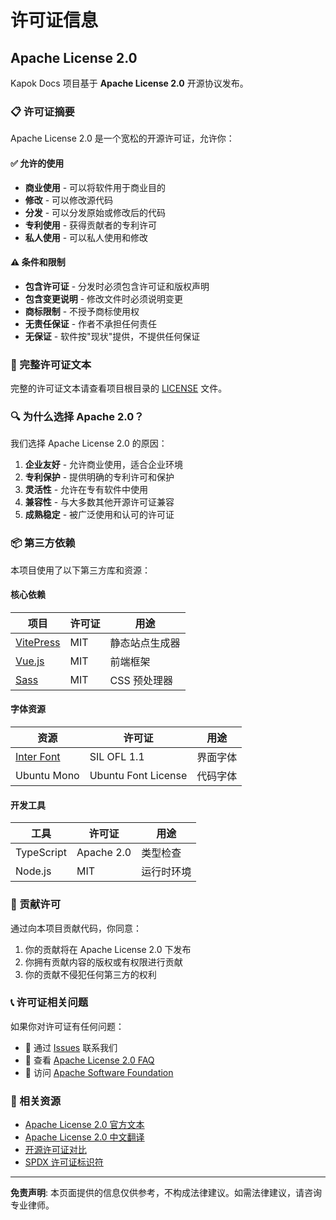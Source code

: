 # 许可证信息

## Apache License 2.0

Kapok Docs 项目基于 **Apache License 2.0** 开源协议发布。

### 📋 许可证摘要

Apache License 2.0 是一个宽松的开源许可证，允许你：

#### ✅ 允许的使用

- **商业使用** - 可以将软件用于商业目的
- **修改** - 可以修改源代码
- **分发** - 可以分发原始或修改后的代码
- **专利使用** - 获得贡献者的专利许可
- **私人使用** - 可以私人使用和修改

#### ⚠️ 条件和限制

- **包含许可证** - 分发时必须包含许可证和版权声明
- **包含变更说明** - 修改文件时必须说明变更
- **商标限制** - 不授予商标使用权
- **无责任保证** - 作者不承担任何责任
- **无保证** - 软件按"现状"提供，不提供任何保证

### 📄 完整许可证文本

完整的许可证文本请查看项目根目录的 [LICENSE](https://github.com/yourusername/kapok-docs/blob/main/LICENSE) 文件。

### 🔍 为什么选择 Apache 2.0？

我们选择 Apache License 2.0 的原因：

1. **企业友好** - 允许商业使用，适合企业环境
2. **专利保护** - 提供明确的专利许可和保护
3. **灵活性** - 允许在专有软件中使用
4. **兼容性** - 与大多数其他开源许可证兼容
5. **成熟稳定** - 被广泛使用和认可的许可证

### 📦 第三方依赖

本项目使用了以下第三方库和资源：

#### 核心依赖

| 项目 | 许可证 | 用途 |
|------|--------|------|
| [VitePress](https://vitepress.dev/) | MIT | 静态站点生成器 |
| [Vue.js](https://vuejs.org/) | MIT | 前端框架 |
| [Sass](https://sass-lang.com/) | MIT | CSS 预处理器 |

#### 字体资源

| 资源 | 许可证 | 用途 |
|------|--------|------|
| [Inter Font](https://rsms.me/inter/) | SIL OFL 1.1 | 界面字体 |
| Ubuntu Mono | Ubuntu Font License | 代码字体 |

#### 开发工具

| 工具 | 许可证 | 用途 |
|------|--------|------|
| TypeScript | Apache 2.0 | 类型检查 |
| Node.js | MIT | 运行时环境 |

### 🤝 贡献许可

通过向本项目贡献代码，你同意：

1. 你的贡献将在 Apache License 2.0 下发布
2. 你拥有贡献内容的版权或有权限进行贡献
3. 你的贡献不侵犯任何第三方的权利

### 📞 许可证相关问题

如果你对许可证有任何问题：

- 📧 通过 [Issues](https://github.com/yourusername/kapok-docs/issues) 联系我们
- 📖 查看 [Apache License 2.0 FAQ](https://www.apache.org/foundation/license-faq.html)
- 🔗 访问 [Apache Software Foundation](https://www.apache.org/licenses/)

### 🔗 相关资源

- [Apache License 2.0 官方文本](https://www.apache.org/licenses/LICENSE-2.0)
- [Apache License 2.0 中文翻译](https://www.apache.org/licenses/LICENSE-2.0.html)
- [开源许可证对比](https://choosealicense.com/)
- [SPDX 许可证标识符](https://spdx.org/licenses/)

---

**免责声明**: 本页面提供的信息仅供参考，不构成法律建议。如需法律建议，请咨询专业律师。